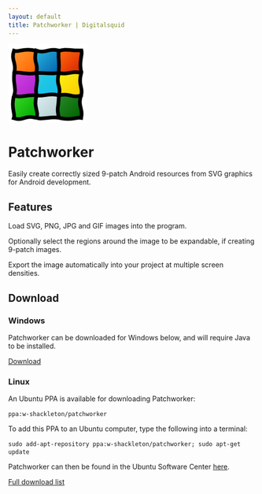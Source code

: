 ```yaml
---
layout: default
title: Patchworker | Digitalsquid
---
```

<object class="float-right" type="image/svg+xml" data="/img/home/patchworker.svg"><img src="/img/home/patchworker.png"></object>

# Patchworker

Easily create correctly sized 9-patch Android resources from SVG graphics for Android development.

## Features

Load SVG, PNG, JPG and GIF images into the program.

Optionally select the regions around the image to be expandable, if creating 9-patch images.

Export the image automatically into your project at multiple screen densities.

## Download

### Windows

Patchworker can be downloaded for Windows below, and will require Java to be installed.

[Download](https://launchpad.net/patchworker/stable/0.2/+download/patchworker-setup-0.2.exe)

### Linux

An Ubuntu PPA is available for downloading Patchworker:

	ppa:w-shackleton/patchworker

To add this PPA to an Ubuntu computer, type the following into a terminal:

	sudo add-apt-repository ppa:w-shackleton/patchworker; sudo apt-get update

Patchworker can then be found in the Ubuntu Software Center [here](apt:patchworker).

[Full download list](https://launchpad.net/patchworker/+download)
